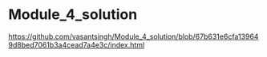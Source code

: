 # Module_4_solution
https://github.com/vasantsingh/Module_4_solution/blob/67b631e6cfa139649d8bed7061b3a4cead7a4e3c/index.html

